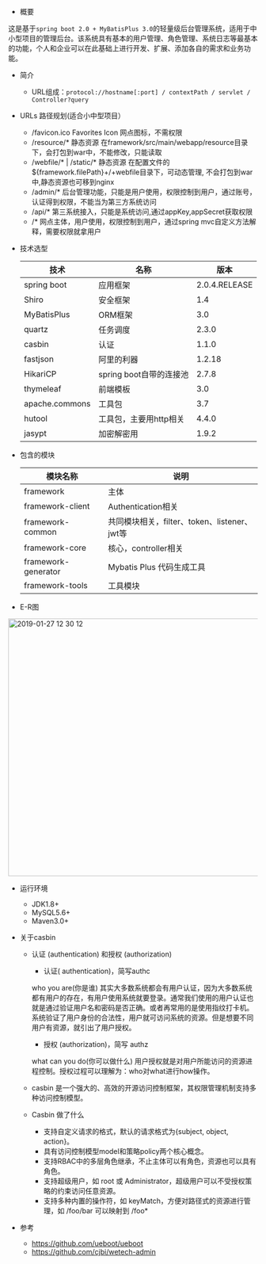 - 概要 

这是基于`spring boot 2.0 + MyBatisPlus 3.0`的轻量级后台管理系统，适用于中小型项目的管理后台。该系统具有基本的用户管理、角色管理、系统日志等最基本的功能，个人和企业可以在此基础上进行开发、扩展、添加各自的需求和业务功能。

- 简介

  - URL组成：`protocol://hostname[:port] / contextPath / servlet / Controller?query`

 - URLs 路径规划(适合小中型项目）
    - /favicon.ico	Favorites Icon 网点图标，不需权限
    - /resource/*	静态资源 在framework/src/main/webapp/resource目录下，会打包到war中，不能修改，只能读取
    - /webfile/* | /static/*	静态资源 在配置文件的${framework.filePath}+/+webfile目录下，可动态管理, 不会打包到war中,静态资源也可移到nginx
    - /admin/*	后台管理功能，只能是用户使用，权限控制到用户，通过账号，认证得到权限，不能当为第三方系统访问
    - /api/*	第三系统接入，只能是系统访问,通过appKey,appSecret获取权限
    - /*	网点主体，用户使用，权限控制到用户，通过spring mvc自定义方法解释，需要权限就拿用户

- 技术选型

    | 技术        | 名称    |  版本  |
    | --------   |---|---|
    | spring boot        | 应用框架      |   2.0.4.RELEASE    |
    | Shiro        | 安全框架      |   1.4    |
    | MyBatisPlus        | ORM框架      |   3.0    |
    | quartz        | 任务调度      |   2.3.0    |
    | casbin        | 认证      |   1.1.0    |
    | fastjson        | 阿里的利器      |   1.2.18    |
    | HikariCP        | spring boot自带的连接池      |   2.7.8    |
    | thymeleaf        | 前端模板      |   3.0    |
    | apache.commons       | 工具包     |   3.7    |
    | hutool       | 工具包，主要用http相关     |   4.4.0    |
    | jasypt       | 加密解密用     |   1.9.2   |            

- 包含的模块

    | 模块名称        | 说明    |
    | --------   |---|
    | framework        | 主体      |
    | framework-client        | Authentication相关     |
    | framework-common        | 共同模块相关，filter、token、listener、jwt等      |
    | framework-core        | 核心，controller相关     |
    | framework-generator        | Mybatis Plus 代码生成工具      |
    | framework-tools        | 工具模块     |

- E-R图

<img width="520" alt="2019-01-27 12 30 12" src="https://user-images.githubusercontent.com/17539174/51813908-a1e44600-22f3-11e9-97d6-2a4594899c76.png">


- 运行环境
  - JDK1.8+
  - MySQL5.6+
  - Maven3.0+
  
- 关于casbin
  - 认证 (authentication) 和授权 (authorization)
    - 认证( authentication)，简写authc
    
    who you are(你是谁) 其实大多数系统都会有用户认证，因为大多数系统都有用户的存在，有用户使用系统就要登录。通常我们使用的用户认证也就是通过验证用户名和密码是否正确。或者再常用的是使用指纹打卡机。系统验证了用户身份的合法性，用户就可访问系统的资源。但是想要不同用户有资源，就引出了用户授权。
    - 授权  (authorization)，简写 authz
    
    what can you do(你可以做什么) 用户授权就是对用户所能访问的资源进程控制。授权过程可以理解为：who对what进行how操作。
    
  - casbin 是一个强大的、高效的开源访问控制框架，其权限管理机制支持多种访问控制模型。
  - Casbin 做了什么
    - 支持自定义请求的格式，默认的请求格式为{subject, object, action}。
    - 具有访问控制模型model和策略policy两个核心概念。
    - 支持RBAC中的多层角色继承，不止主体可以有角色，资源也可以具有角色。
    - 支持超级用户，如 root 或 Administrator，超级用户可以不受授权策略的约束访问任意资源。
    - 支持多种内置的操作符，如 keyMatch，方便对路径式的资源进行管理，如 /foo/bar 可以映射到 /foo*
    
- 参考
  - https://github.com/ueboot/ueboot
  - https://github.com/cjbi/wetech-admin
